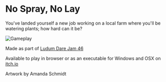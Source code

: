 # No Spray, No Lay

You've landed yourself a new job working on a local farm where you'll be watering plants; how hard can it be?

![Gameplay](https://github.com/lukebandy/LD46/tree/master/Assets/Other/Screenshot2.png "Gameplay")

Made as part of [Ludum Dare Jam 46](https://ldjam.com/events/ludum-dare/46/$181424)

Available to play in browser or as an executable for Windows and OSX on [itch.io](https://lukebandy.itch.io/no-spray-no-pay)

Artwork by Amanda Schmidt